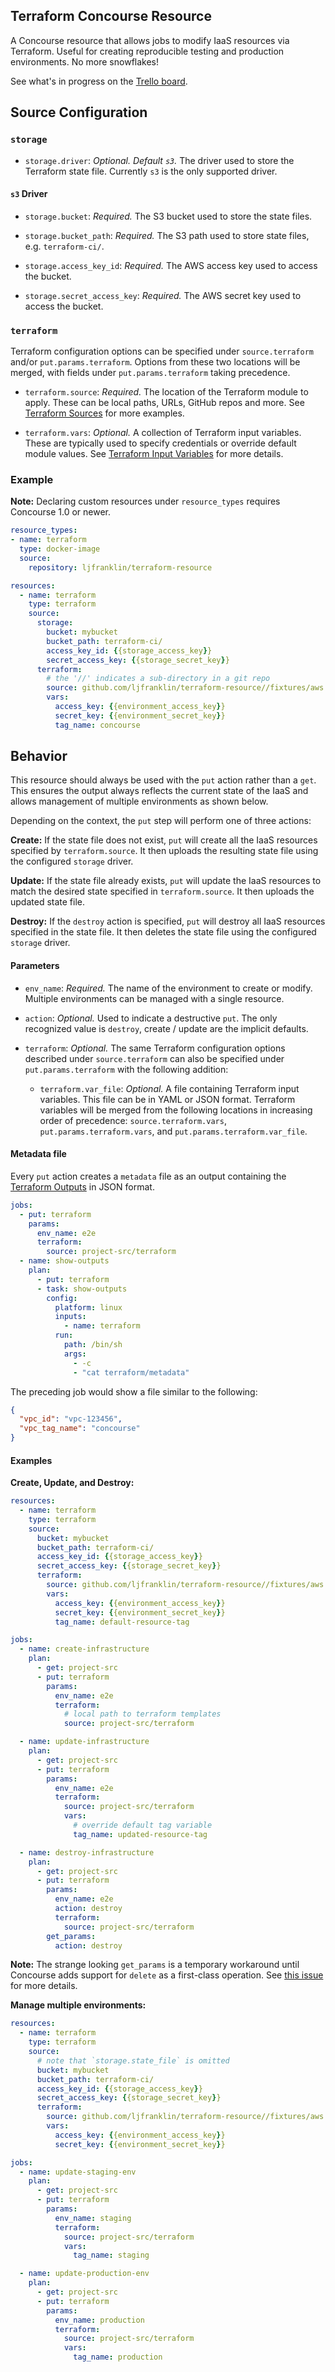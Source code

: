 ## Terraform Concourse Resource

A Concourse resource that allows jobs to modify IaaS resources via Terraform.
Useful for creating reproducible testing and production environments. No more snowflakes!

See what's in progress on the [Trello board](https://trello.com/b/s06sLNwc/terraform-resource).

## Source Configuration

### `storage`

* `storage.driver`: *Optional. Default `s3`.* The driver used to store the Terraform state file. Currently `s3` is the only supported driver.

#### `s3` Driver

* `storage.bucket`: *Required.* The S3 bucket used to store the state files.

* `storage.bucket_path`: *Required.* The S3 path used to store state files, e.g. `terraform-ci/`.

* `storage.access_key_id`: *Required.* The AWS access key used to access the bucket.

* `storage.secret_access_key`: *Required.* The AWS secret key used to access the bucket.

### `terraform`

Terraform configuration options can be specified under `source.terraform` and/or `put.params.terraform`.
Options from these two locations will be merged, with fields under `put.params.terraform` taking precedence.

* `terraform.source`: *Required.* The location of the Terraform module to apply.
These can be local paths, URLs, GitHub repos and more.
See [Terraform Sources](https://www.terraform.io/docs/modules/sources.html) for more examples.

* `terraform.vars`: *Optional.* A collection of Terraform input variables.
These are typically used to specify credentials or override default module values.
See [Terraform Input Variables](https://www.terraform.io/intro/getting-started/variables.html) for more details.

### Example

**Note:** Declaring custom resources under `resource_types` requires Concourse 1.0 or newer.

```yaml
resource_types:
- name: terraform
  type: docker-image
  source:
    repository: ljfranklin/terraform-resource

resources:
  - name: terraform
    type: terraform
    source:
      storage:
        bucket: mybucket
        bucket_path: terraform-ci/
        access_key_id: {{storage_access_key}}
        secret_access_key: {{storage_secret_key}}
      terraform:
        # the '//' indicates a sub-directory in a git repo
        source: github.com/ljfranklin/terraform-resource//fixtures/aws
        vars:
          access_key: {{environment_access_key}}
          secret_key: {{environment_secret_key}}
          tag_name: concourse
```

## Behavior

This resource should always be used with the `put` action rather than a `get`.
This ensures the output always reflects the current state of the IaaS and allows management of multiple environments as shown below.

Depending on the context, the `put` step will perform one of three actions:

**Create:**
If the state file does not exist, `put` will create all the IaaS resources specified by `terraform.source`.
It then uploads the resulting state file using the configured `storage` driver.

**Update:**
If the state file already exists, `put` will update the IaaS resources to match the desired state specified in `terraform.source`.
It then uploads the updated state file.

**Destroy:**
If the `destroy` action is specified, `put` will destroy all IaaS resources specified in the state file.
It then deletes the state file using the configured `storage` driver.

#### Parameters

* `env_name`: *Required.* The name of the environment to create or modify. Multiple environments can be managed with a single resource.

* `action`: *Optional.* Used to indicate a destructive `put`. The only recognized value is `destroy`, create / update are the implicit defaults.

* `terraform`: *Optional.* The same Terraform configuration options described under `source.terraform` can also be specified under `put.params.terraform` with the following addition:

  * `terraform.var_file`: *Optional.* A file containing Terraform input variables.
  This file can be in YAML or JSON format.
  Terraform variables will be merged from the following locations in increasing order of precedence: `source.terraform.vars`, `put.params.terraform.vars`, and `put.params.terraform.var_file`.


#### Metadata file

Every `put` action creates a `metadata` file as an output containing the [Terraform Outputs](https://www.terraform.io/intro/getting-started/outputs.html) in JSON format.

```yaml
jobs:
  - put: terraform
    params:
      env_name: e2e
      terraform:
        source: project-src/terraform
  - name: show-outputs
    plan:
      - put: terraform
      - task: show-outputs
        config:
          platform: linux
          inputs:
            - name: terraform
          run:
            path: /bin/sh
            args:
              - -c
              - "cat terraform/metadata"
```

The preceding job would show a file similar to the following:

```json
{
  "vpc_id": "vpc-123456",
  "vpc_tag_name": "concourse"
}
```

#### Examples

**Create, Update, and Destroy:**

```yaml
resources:
  - name: terraform
    type: terraform
    source:
      bucket: mybucket
      bucket_path: terraform-ci/
      access_key_id: {{storage_access_key}}
      secret_access_key: {{storage_secret_key}}
      terraform:
        source: github.com/ljfranklin/terraform-resource//fixtures/aws
        vars:
          access_key: {{environment_access_key}}
          secret_key: {{environment_secret_key}}
          tag_name: default-resource-tag

jobs:
  - name: create-infrastructure
    plan:
      - get: project-src
      - put: terraform
        params:
          env_name: e2e
          terraform:
            # local path to terraform templates
            source: project-src/terraform

  - name: update-infrastructure
    plan:
      - get: project-src
      - put: terraform
        params:
          env_name: e2e
          terraform:
            source: project-src/terraform
            vars:
              # override default tag variable
              tag_name: updated-resource-tag

  - name: destroy-infrastructure
    plan:
      - get: project-src
      - put: terraform
        params:
          env_name: e2e
          action: destroy
          terraform:
            source: project-src/terraform
        get_params:
          action: destroy
```

**Note:** The strange looking `get_params` is a temporary workaround until Concourse adds support for `delete` as a first-class operation. See [this issue](https://github.com/concourse/concourse/issues/362) for more details.

**Manage multiple environments:**

```yaml
resources:
  - name: terraform
    type: terraform
    source:
      # note that `storage.state_file` is omitted
      bucket: mybucket
      bucket_path: terraform-ci/
      access_key_id: {{storage_access_key}}
      secret_access_key: {{storage_secret_key}}
      terraform:
        source: github.com/ljfranklin/terraform-resource//fixtures/aws
        vars:
          access_key: {{environment_access_key}}
          secret_key: {{environment_secret_key}}

jobs:
  - name: update-staging-env
    plan:
      - get: project-src
      - put: terraform
        params:
          env_name: staging
          terraform:
            source: project-src/terraform
            vars:
              tag_name: staging

  - name: update-production-env
    plan:
      - get: project-src
      - put: terraform
        params:
          env_name: production
          terraform:
            source: project-src/terraform
            vars:
              tag_name: production
```
